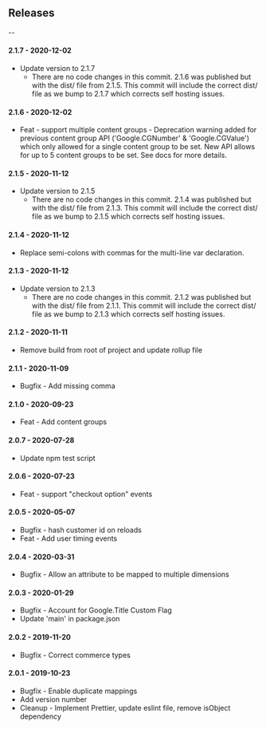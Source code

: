 ## Releases

--
#### 2.1.7 - 2020-12-02
-   Update version to 2.1.7
      - There are no code changes in this commit. 2.1.6 was published but with the dist/ file from 2.1.5. This commit will include the correct dist/ file as we bump to 2.1.7 which corrects self hosting issues.

#### 2.1.6 - 2020-12-02
- Feat - support multiple content groups
      - Deprecation warning added for previous content group API ('Google.CGNumber' & 'Google.CGValue') which only allowed for a single content group to be set.  New API allows for up to 5 content groups to be set.  See docs for more details.

#### 2.1.5 - 2020-11-12
-   Update version to 2.1.5
      - There are no code changes in this commit. 2.1.4 was published but with the dist/ file from 2.1.3. This commit will include the correct dist/ file as we bump to 2.1.5 which corrects self hosting issues.


#### 2.1.4 - 2020-11-12

-   Replace semi-colons with commas for the multi-line var declaration.

#### 2.1.3 - 2020-11-12

-   Update version to 2.1.3
      - There are no code changes in this commit. 2.1.2 was published but with the dist/ file from 2.1.1. This commit will include the correct dist/ file as we bump to 2.1.3 which corrects self hosting issues.

#### 2.1.2 - 2020-11-11

-   Remove build from root of project and update rollup file

#### 2.1.1 - 2020-11-09

-   Bugfix - Add missing comma

#### 2.1.0 - 2020-09-23

-   Feat - Add content groups

#### 2.0.7 - 2020-07-28

-   Update npm test script

#### 2.0.6 - 2020-07-23

-   Feat - support "checkout option" events

#### 2.0.5 - 2020-05-07

-   Bugfix - hash customer id on reloads
-   Feat - Add user timing events

#### 2.0.4 - 2020-03-31

-   Bugfix - Allow an attribute to be mapped to multiple dimensions

#### 2.0.3 - 2020-01-29

-   Bugfix - Account for Google.Title Custom Flag
-   Update 'main' in package.json

#### 2.0.2 - 2019-11-20

-   Bugfix - Correct commerce types

#### 2.0.1 - 2019-10-23

-   Bugfix - Enable duplicate mappings
-   Add version number
-   Cleanup - Implement Prettier, update eslint file, remove isObject dependency
